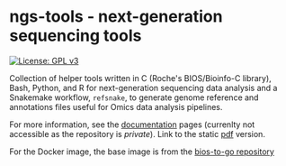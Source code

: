 # ngs-tools - next-generation sequencing tools
[![License: GPL v3](https://img.shields.io/badge/License-GPLv3-blue.svg)](https://www.gnu.org/licenses/gpl-3.0)

Collection of helper tools written in C (Roche's BIOS/Bioinfo-C library), Bash, Python, and R for next-generation sequencing data analysis and a Snakemake workflow, `refsnake`, to generate genome reference and annotations files useful for Omics data analysis pipelines.

For more information, see the [documentation](https://bedapub.github.io/ngs-tools/) pages (currenlty not accessible as the repository is _private_).
Link to the static [pdf](./ngs-tools_documentation.pdf) version.

For the Docker image, the base image is from the [bios-to-go repository](https://github.com/bedapub/bios-to-go)
